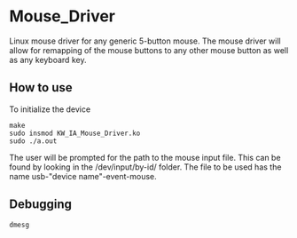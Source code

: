 # Mouse_Driver

Linux mouse driver for any generic 5-button mouse. The mouse driver will allow for remapping of the mouse buttons to any other mouse button as well as any keyboard key.

## How to use

To initialize the device
```
make
sudo insmod KW_IA_Mouse_Driver.ko
sudo ./a.out
```
The user will be prompted for the path to the mouse input file. This can be found by looking in the /dev/input/by-id/ folder. The file to be used has the name usb-"device name"-event-mouse.

## Debugging
```
dmesg
```
